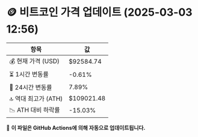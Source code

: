 # 🪙 비트코인 가격 업데이트 (2025-03-03 12:56)

| 항목                | 값 |
|--------------------|----------------|
| 💰 현재 가격 (USD) | $92584.74 |
| ⏳ 1시간 변동률    | -0.61% |
| 📆 24시간 변동률   | 7.89% |
| 🔝 역대 최고가 (ATH) | $109021.48 |
| 📉 ATH 대비 하락률 | -15.03% |

🔄 **이 파일은 GitHub Actions에 의해 자동으로 업데이트됩니다.**
